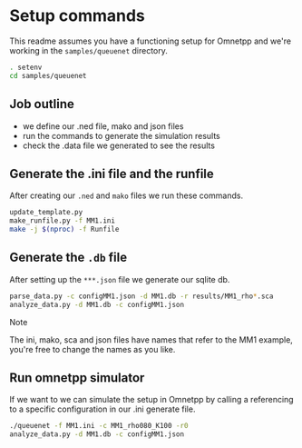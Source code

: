 # Setup commands 
This readme assumes you have a functioning setup for Omnetpp and we're working in the `samples/queuenet` directory.
```bash
. setenv
cd samples/queuenet
```
## Job outline
- we define our .ned file, mako and json files
- run the commands to generate the simulation results
- check the .data file we generated to see the results

## Generate the .ini file and the runfile
After creating our `.ned`  and `mako` files we run these commands.
```bash
update_template.py
make_runfile.py -f MM1.ini
make -j $(nproc) -f Runfile
```

## Generate the `.db` file
After setting up the `***.json` file we generate our sqlite db.
```bash
parse_data.py -c configMM1.json -d MM1.db -r results/MM1_rho*.sca
analyze_data.py -d MM1.db -c configMM1.json
```
> [!NOTE]
> The ini, mako, sca and json files have names that refer to the MM1 example, you're free to change the names as you like.


## Run omnetpp simulator
If we want to we can simulate the setup in Omnetpp by calling a referencing to a specific configuration in our .ini generate file.
```bash
./queuenet -f MM1.ini -c MM1_rho080_K100 -r0
analyze_data.py -d MM1.db -c configMM1.json
```

